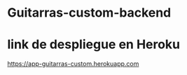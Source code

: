 # Guitarras-custom-backend
# link de despliegue en Heroku
https://app-guitarras-custom.herokuapp.com

